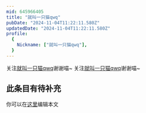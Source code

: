 ```yaml
---
mid: 645966405
title: "就叫一只猫qwq"
pubDate: "2024-11-04T11:22:11.580Z"
updatedDate: "2024-11-04T11:22:11.580Z"
profile:
  {
    Nickname: ["就叫一只猫qwq"],
  }
---
```


关注[就叫一只猫qwq](https://space.bilibili.com/645966405)谢谢喵~ 关注[就叫一只猫qwq](https://space.bilibili.com/645966405)谢谢喵~

## 此条目有待补充
你可以在[这里](https://github.com/Yuhanawa/VTuber.ICU/edit/master/src/content/v/就叫一只猫qwq/index.md)编辑本文
